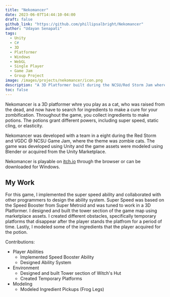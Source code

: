 ```yaml
---
title: "Nekomancer"
date: 2023-06-07T14:44:10-04:00
draft: false
github_link: "https://github.com/phillipsalbright/Nekomancer"
author: "Udayan Senapati"
tags:
  - Unity
  - C#
  - 3D
  - Platformer
  - Windows
  - WebGL
  - Single Player
  - Game Jam
  - Group Project
image: /images/projects/nekomancer/icon.png
description: "A 3D Platformer built during the NCSU/Red Storm Jam where the theme was Zombie Cats."
toc: false
---
```


Nekomancer is a 3D platformer whre you play as a cat, who was raised from the dead, and now have to search for ingredients to make a cure for your zombification. Throughout the game, you collect ingredients to make potions. The potions grant different powers, including super speed, static cling, or elasticity.

Nekomancer was developed with a team in a eight during the Red Storm and VGDC @ NCSU Game Jam, where the theme was zombie cats. The game was developed using Unity and the game assets were modeled using Blender or acquired from the Unity Marketplace. 

Nekomancer is playable on [itch.io](https://phillips-albright.itch.io/nekomancer) through the browser or can be downloaded for Windows.

## My Work
For this game, I implemented the super speed ability and collaborated with other programmers to design the ability system. Super Speed was based on the Speed Booster from Super Metroid and was tuned to work in a 3D Platformer. I designed and built the tower section of the game map using marketplace assets. I created different obstacles, specifically temporary platforms that disappear after the player stands the platfrom for a period of time. Lastly, I modeled some of the ingredients that the player acquired for the potion.

Contributions:
  - Player Abilities
    - Implemented Speed Booster Ability
    - Designed Ability System
  - Environment
    - Designed and built Tower section of Witch's Hut
    - Created Temporary Platforms
  - Modeling
    - Modeled Ingredient Pickups (Frog Legs)